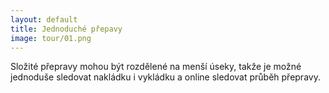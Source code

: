 ```yaml
---
layout: default
title: Jednoduché přepavy
image: tour/01.png
---
```


Složité přepravy mohou být rozdělené na menší úseky, takže je možné jednoduše sledovat nakládku i vykládku a online sledovat průběh přepravy.